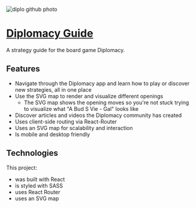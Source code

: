 
![diplo github photo](https://user-images.githubusercontent.com/87501964/173658948-48b4708e-0fdd-4d16-af2c-ec1d9d1bc37b.PNG)

# [Diplomacy Guide](https://www.diplomacyguide.com)

A strategy guide for the board game Diplomacy.

## Features
* Navigate through the Diplomacy app and learn how to play or discover new strategies, all in one place
* Use the SVG map to render and visualize different openings 
  * The SVG map shows the opening moves so you're not stuck trying to visualize what "A Bud S Vie - Gal" looks like
* Discover articles and videos the Diplomacy community has created
* Uses client-side routing via React-Router
* Uses an SVG map for scalability and interaction
* Is mobile and desktop friendly

## Technologies

This project:

- was built with React
- is styled with SASS
- uses React Router
- uses an SVG map 
